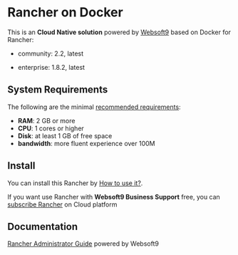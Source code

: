# Rancher on Docker  

This is an **Cloud Native solution** powered by [Websoft9](https://www.websoft9.com) based on Docker for Rancher:

 - community:  2.2, latest

 - enterprise:  1.8.2, latest


## System Requirements

The following are the minimal [recommended requirements](https://rancher.com/quick-start):

* **RAM**: 2 GB or more
* **CPU**: 1 cores or higher
* **Disk**: at least 1 GB of free space
* **bandwidth**: more fluent experience over 100M  

## Install

You can install this Rancher by [How to use it?](https://github.com/Websoft9/docker-library#how-to-use-it).   

If you want use Rancher with **Websoft9 Business Support** free, you can [subscribe Rancher](https://www.websoft9.com/apps) on Cloud platform

## Documentation

[Rancher Administrator Guide](https://support.websoft9.com/docs/rancher) powered by Websoft9